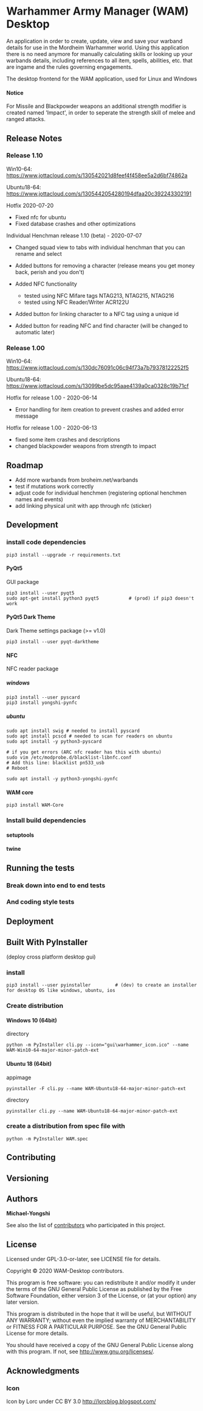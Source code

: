 # Warhammer Army Manager (WAM) Desktop
An application in order to create, update, view and save your warband details for use in the Mordheim Warhammer world. Using this application there is no need anymore for manually calculating skills or looking up your warbands details, including references to all item, spells, abilities, etc. that are ingame and the rules governing engagements.

The desktop frontend for the WAM application, used for Linux and Windows

#### Notice
For Missile and Blackpowder weapons an additional strength modifier is created named 'Impact', in order to seperate the strength skill of melee and ranged attacks.

## Release Notes
### Release 1.10
Win10-64: https://www.jottacloud.com/s/130542021d8feef4f458ee5a2d6bf74862a

Ubuntu18-64: https://www.jottacloud.com/s/1305442054280194dfaa20c392243302191

Hotfix 2020-07-20
- Fixed nfc for ubuntu
- Fixed database crashes and other optimizations

Individual Henchman release 1.10 (beta) - 2020-07-07
- Changed squad view to tabs with individual henchman that you can rename and select
- Added buttons for removing a character (release means you get money back, perish and you don't)

- Added NFC functionality
  - tested using NFC Mifare tags NTAG213, NTAG215, NTAG216
  - tested using NFC Reader/Writer ACR122U
- Added button for linking character to a NFC tag using a unique id
- Added button for reading NFC and find character (will be changed to automatic later)

### Release 1.00
Win10-64: https://www.jottacloud.com/s/130dc76091c06c94f73a7b79378122252f5

Ubuntu18-64: https://www.jottacloud.com/s/13099be5dc95aae4139a0ca0328c19b71cf

Hotfix for release 1.00 - 2020-06-14
- Error handling for item creation to prevent crashes and added error message

Hotfix for release 1.00 - 2020-06-13
- fixed some item crashes and descriptions
- changed blackpowder weapons from strength to impact

## Roadmap
- Add more warbands from broheim.net/warbands
- test if mutations work correctly
- adjust code for individual henchmen (registering optional henchmen names and events)
- add linking physical unit with app through nfc (sticker)

## Development

### install code dependencies
```
pip3 install --upgrade -r requirements.txt 
```

#### PyQt5
GUI package

```
pip3 install --user pyqt5
sudo apt-get install python3 pyqt5           # (prod) if pip3 doesn't work
```

#### PyQt5 Dark Theme
Dark Theme settings package (>= v1.0)
```
pip3 install --user pyqt-darktheme
```

#### NFC
NFC reader package

##### windows
```
pip3 install --user pyscard
pip3 install yongshi-pynfc
```

##### ubuntu
```
sudo apt install swig # needed to install pyscard
sudo apt install pcscd # needed to scan for readers on ubuntu
sudo apt install -y python3-pyscard

# if you get errors (ARC nfc reader has this with ubuntu)
sudo vim /etc/modprobe.d/blacklist-libnfc.conf
# Add this line: blacklist pn533_usb
# Reboot

sudo apt install -y python3-yongshi-pynfc
```

#### WAM core
```
pip3 install WAM-Core
```

### Install build dependencies
#### setuptools
#### twine

## Running the tests


### Break down into end to end tests


### And coding style tests


## Deployment


## Built With PyInstaller 
(deploy cross platform desktop gui)

### install
```
pip3 install --user pyinstaller         # (dev) to create an installer for desktop OS like windows, ubuntu, ios
```

### Create distribution
#### Windows 10 (64bit)
directory
```
python -m PyInstaller cli.py --icon="gui\warhammer_icon.ico" --name WAM-Win10-64-major-minor-patch-ext
```

#### Ubuntu 18 (64bit)
appimage
```
pyinstaller -F cli.py --name WAM-Ubuntu18-64-major-minor-patch-ext
```
directory
```
pyinstaller cli.py --name WAM-Ubuntu18-64-major-minor-patch-ext
```

### create a distribution from spec file with 
```
python -m PyInstaller WAM.spec
```
<!-- python -m PyInstaller WAM_OF.spec -->


## Contributing



## Versioning



## Authors

**Michael-Yongshi** 

See also the list of [contributors](https://github.com/your/project/contributors) who participated in this project.

## License

Licensed under GPL-3.0-or-later, see LICENSE file for details.

Copyright © 2020 WAM-Desktop contributors.

This program is free software: you can redistribute it and/or modify it under the terms of the GNU General Public License as published by the Free Software Foundation, either version 3 of the License, or (at your option) any later version.

This program is distributed in the hope that it will be useful, but WITHOUT ANY WARRANTY; without even the implied warranty of MERCHANTABILITY or FITNESS FOR A PARTICULAR PURPOSE. See the GNU General Public License for more details.

You should have received a copy of the GNU General Public License along with this program. If not, see http://www.gnu.org/licenses/.


## Acknowledgments

### Icon

Icon by Lorc under CC BY 3.0
http://lorcblog.blogspot.com/
